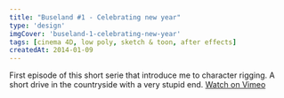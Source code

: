 ```yaml
---
title: "Buseland #1 - Celebrating new year"
type: 'design'
imgCover: 'buseland-1-celebrating-new-year'
tags: [cinema 4D, low poly, sketch & toon, after effects]
createdAt: 2014-01-09
---
```

First episode of this short serie that introduce me to character rigging. A short drive in the countryside with a very stupid end. [Watch on Vimeo](https://vimeo.com/83782773)
<!--more-->